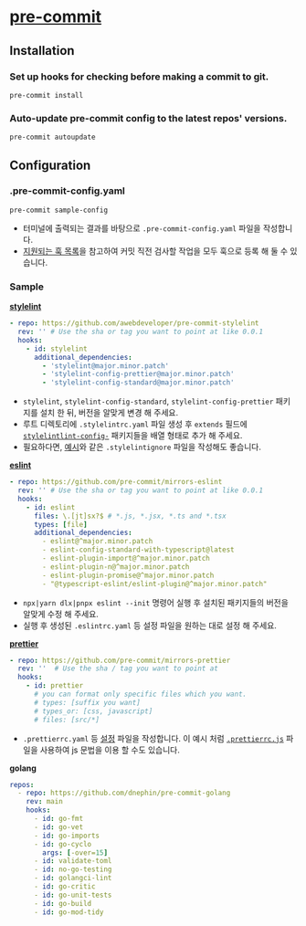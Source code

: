 # [pre-commit](https://pre-commit.com/#installation)
## Installation
### Set up hooks for checking before making a commit to git.
```shell
pre-commit install
```

### Auto-update pre-commit config to the latest repos' versions.
```
pre-commit autoupdate
```

## Configuration
### .pre-commit-config.yaml
```shell
pre-commit sample-config
```
- 터미널에 출력되는 결과를 바탕으로 `.pre-commit-config.yaml` 파일을 작성합니다.
- [지원되는 훅 목록](https://pre-commit.com/hooks.html)을 참고하여 커밋 직전 검사할 작업을 모두 훅으로 등록 해 둘 수 있습니다.

### Sample
**[stylelint](https://stylelint.io/user-guide/configure)**
```yaml
- repo: https://github.com/awebdeveloper/pre-commit-stylelint
  rev: '' # Use the sha or tag you want to point at like 0.0.1
  hooks:
    - id: stylelint
      additional_dependencies: 
        - 'stylelint@major.minor.patch'
        - 'stylelint-config-prettier@major.minor.patch'
        - 'stylelint-config-standard@major.minor.patch'
```
- `stylelint`, `stylelint-config-standard`, `stylelint-config-prettier` 패키지를 설치 한 뒤, 버전을 알맞게 변경 해 주세요.
- 루트 디렉토리에 `.stylelintrc.yaml` 파일 생성 후 `extends` 필드에 [`stylelintlint-config-`](https://github.com/stylelint/awesome-stylelint#configs) 패키지들을 배열 형태로 추가 해 주세요.
- 필요하다면, [예시](https://github.com/launchdarkly/launchpad-ui/blob/main/.stylelintignore)와 같은 `.stylelintignore` 파일을 작성해도 좋습니다.

**[eslint](https://eslint.org/docs/latest/use/command-line-interface#miscellaneous)**
```yaml
- repo: https://github.com/pre-commit/mirrors-eslint
  rev: '' # Use the sha or tag you want to point at like 0.0.1
  hooks:
    - id: eslint
      files: \.[jt]sx?$ # *.js, *.jsx, *.ts and *.tsx
      types: [file]
      additional_dependencies:
        - eslint@^major.minor.patch
        - eslint-config-standard-with-typescript@latest
        - eslint-plugin-import@^major.minor.patch
        - eslint-plugin-n@^major.minor.patch
        - eslint-plugin-promise@^major.minor.patch
        - "@typescript-eslint/eslint-plugin@^major.minor.patch"
```
- `npx|yarn dlx|pnpx eslint --init` 명령어 실행 후 설치된 패키지들의 버전을 알맞게 수정 해 주세요.
- 실행 후 생성된 `.eslintrc.yaml` 등 설정 파일을 원하는 대로 설정 해 주세요.

**[prettier](https://prettier.io/docs/en/install.html)**
```yaml
- repo: https://github.com/pre-commit/mirrors-prettier
  rev: ''  # Use the sha / tag you want to point at
  hooks:
    - id: prettier
      # you can format only specific files which you want.
      # types: [suffix you want]
      # types_or: [css, javascript]
      # files: [src/*]
```
- `.prettierrc.yaml` 등 [설정](https://prettier.io/docs/en/configuration.html#setting-the-parserdocsenoptionshtmlparser-option) 파일을 작성합니다. 이 예시 처럼 [`.prettierrc.js`](https://github.com/launchdarkly/launchpad-ui/blob/main/.prettierrc.js) 파일을 사용하여 js 문법을 이용 할 수도 있습니다.

**golang**
```yaml
repos:
  - repo: https://github.com/dnephin/pre-commit-golang
    rev: main
    hooks:
      - id: go-fmt
      - id: go-vet
      - id: go-imports
      - id: go-cyclo
        args: [-over=15]
      - id: validate-toml
      - id: no-go-testing
      - id: golangci-lint
      - id: go-critic
      - id: go-unit-tests
      - id: go-build
      - id: go-mod-tidy
```